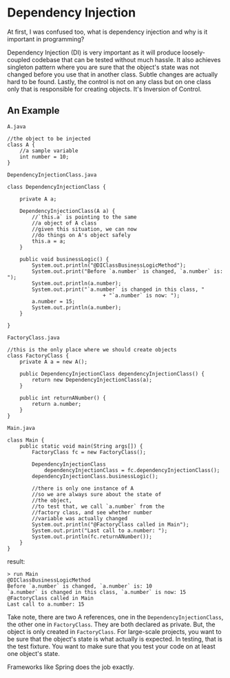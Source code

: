# Dependency Injection
At first, I was confused too, what is dependency injection
and why is it important in programming? 

Dependency Injection (DI) is very important as it will produce
loosely-coupled codebase that can be tested without much hassle.
It also achieves singleton pattern where you are sure that 
the object's state was not changed before you use that in
another class. Subtle changes are actually hard to be found. 
Lastly, the control is not on any class but on 
one class only that is responsible for creating objects. It's Inversion
of Control.

## An Example

`A.java`

```
//the object to be injected
class A {
    //a sample variable
    int number = 10;
}
```

`DependencyInjectionClass.java`

```
class DependencyInjectionClass {
    
    private A a;    
    
    DependencyInjectionClass(A a) {
        //`this.a` is pointing to the same
        //a object of A class
        //given this situation, we can now
        //do things on A's object safely
        this.a = a;   
    }
    
    public void businessLogic() {
        System.out.println("@DIClassBusinessLogicMethod");
        System.out.print("Before `a.number` is changed, `a.number` is: ");
        System.out.println(a.number);
        System.out.print("`a.number` is changed in this class, "
                               + "`a.number` is now: ");        
        a.number = 15;        
        System.out.println(a.number);
    }
    
}
```

`FactoryClass.java`

```
//this is the only place where we should create objects 
class FactoryClass {
    private A a = new A();  

    public DependencyInjectionClass dependencyInjectionClass() {
        return new DependencyInjectionClass(a);
    }
    
    public int returnANumber() {
        return a.number;   
    }
}
```

`Main.java`

```
class Main {
    public static void main(String args[]) {
        FactoryClass fc = new FactoryClass();

        DependencyInjectionClass 
            dependencyInjectionClass = fc.dependencyInjectionClass();
        dependencyInjectionClass.businessLogic();
        
        //there is only one instance of A
        //so we are always sure about the state of
        //the object, 
        //to test that, we call `a.number` from the 
        //factory class, and see whether number
        //variable was actually changed
        System.out.println("@FactoryClass called in Main");
        System.out.print("Last call to a.number: ");
        System.out.println(fc.returnANumber());
    }
}
```

result:

```
> run Main
@DIClassBusinessLogicMethod
Before `a.number` is changed, `a.number` is: 10
`a.number` is changed in this class, `a.number` is now: 15
@FactoryClass called in Main
Last call to a.number: 15
```

Take note, there are two A references, one in the `DependencyInjectionClass`,
the other one in `FactoryClass`. They are both declared as private. But, the 
object is only created in `FactoryClass`. For large-scale projects, you want
to be sure that the object's state is what actually is expected.
In testing, that is the test fixture. You want to make sure that
you test your code on at least one object's state. 

Frameworks like Spring does the job exactly.

